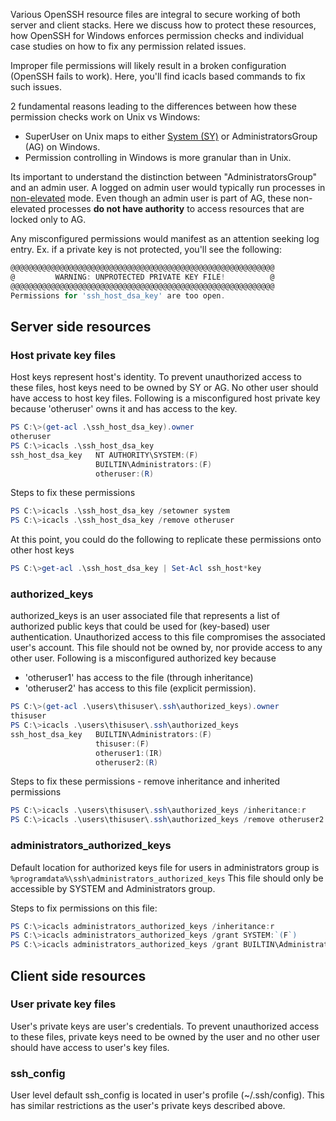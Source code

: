 Various OpenSSH resource files are integral to secure working of both server and client stacks. Here we discuss how to protect these resources, how OpenSSH for Windows enforces permission checks and individual case studies on how to fix any permission related issues. 

Improper file permissions will likely result in a broken configuration (OpenSSH fails to work). Here, you'll find icacls based commands to fix such issues.

2 fundamental reasons leading to the differences between how these permission checks work on Unix vs Windows:
- SuperUser on Unix maps to either [System (SY)](https://msdn.microsoft.com/en-us/library/windows/desktop/ms684190(v=vs.85).aspx) or AdministratorsGroup (AG) on Windows. 
- Permission controlling in Windows is more granular than in Unix. 


Its important to understand the distinction between "AdministratorsGroup" and an admin user. A logged on admin user would typically run processes in [non-elevated](https://msdn.microsoft.com/en-us/library/windows/desktop/dn742497(v=vs.85).aspx) mode. Even though an admin user is part of AG, these non-elevated processes **do not have authority** to access resources that are locked only to AG. 

Any misconfigured permissions would manifest as an attention seeking log entry. Ex. if a private key is not protected, you'll see the following:
```Powershell
@@@@@@@@@@@@@@@@@@@@@@@@@@@@@@@@@@@@@@@@@@@@@@@@@@@@@@@@@@@
@         WARNING: UNPROTECTED PRIVATE KEY FILE!          @
@@@@@@@@@@@@@@@@@@@@@@@@@@@@@@@@@@@@@@@@@@@@@@@@@@@@@@@@@@@
Permissions for 'ssh_host_dsa_key' are too open.
```

## Server side resources
### Host private key files
Host keys represent host's identity. To prevent unauthorized access to these files, host keys need to be owned by SY or AG. No other user should have access to host key files. Following is a misconfigured host private key because 'otheruser' owns it and has access to the key. 
```Powershell
PS C:\>(get-acl .\ssh_host_dsa_key).owner
otheruser
PS C:\>icacls .\ssh_host_dsa_key
ssh_host_dsa_key   NT AUTHORITY\SYSTEM:(F)
                   BUILTIN\Administrators:(F)
                   otheruser:(R) 
```
Steps to fix these permissions
```Powershell
PS C:\>icacls .\ssh_host_dsa_key /setowner system
PS C:\>icacls .\ssh_host_dsa_key /remove otheruser
```
At this point, you could do the following to replicate these permissions onto other host keys
```Powershell
PS C:\>get-acl .\ssh_host_dsa_key | Set-Acl ssh_host*key
```
### authorized_keys
authorized_keys is an user associated file that represents a list of authorized public keys that could be used for (key-based) user authentication. Unauthorized access to this file compromises the associated user's account. This file should not be owned by, nor provide access to any other user. 
Following is a misconfigured authorized key because 
- 'otheruser1' has access to the file (through inheritance) 
- 'otheruser2' has access to this file (explicit permission). 
```Powershell
PS C:\>(get-acl .\users\thisuser\.ssh\authorized_keys).owner
thisuser
PS C:\>icacls .\users\thisuser\.ssh\authorized_keys
ssh_host_dsa_key   BUILTIN\Administrators:(F)
                   thisuser:(F) 
                   otheruser1:(IR)
                   otheruser2:(R)
```
Steps to fix these permissions - remove inheritance and inherited permissions
```Powershell
PS C:\>icacls .\users\thisuser\.ssh\authorized_keys /inheritance:r
PS C:\>icacls .\users\thisuser\.ssh\authorized_keys /remove otheruser2
```
### administrators_authorized_keys
Default location for authorized keys file for users in administrators group is 
`%programdata%\ssh\administrators_authorized_keys`
This file should only be accessible by SYSTEM and Administrators group.

Steps to fix permissions on this file:
```Powershell
PS C:\>icacls administrators_authorized_keys /inheritance:r
PS C:\>icacls administrators_authorized_keys /grant SYSTEM:`(F`)
PS C:\>icacls administrators_authorized_keys /grant BUILTIN\Administrators:`(F`)
```


## Client side resources
### User private key files
User's private keys are user's credentials. To prevent unauthorized access to these files, private keys need to be owned by the user and no other user should have access to user's key files.
### ssh_config
User level default ssh_config is located in user's profile (~/.ssh/config). This has similar restrictions as the user's private keys described above.  

